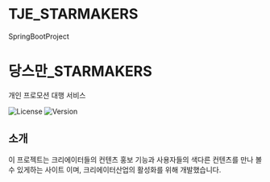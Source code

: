 # TJE_STARMAKERS
SpringBootProject

# 당스만_STARMAKERS
개인 프로모션 대행 서비스

![License](https://img.shields.io/badge/license-MIT-blue.svg)
![Version](https://img.shields.io/badge/version-1.0.0-brightgreen.svg)

## 소개

이 프로젝트는 크리에이터들의 컨텐츠 홍보 기능과 사용자들의 색다른 컨텐츠를 만나 볼 수 있게하는 사이트 이며, 크리에이터산업의 활성화를 위해 개발했습니다.


